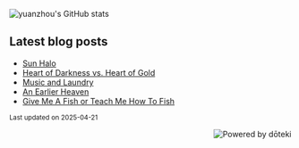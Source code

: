 <!--
**yuanzhou/yuanzhou** is a ✨ _special_ ✨ repository because its `README.md` (this file) appears on your GitHub profile.

Here are some ideas to get you started:

- 🔭 I’m currently working on ...
- 🌱 I’m currently learning ...
- 👯 I’m looking to collaborate on ...
- 🤔 I’m looking for help with ...
- 💬 Ask me about ...
- 📫 How to reach me: ...
- 😄 Pronouns: ...
- ⚡ Fun fact: ...
-->

![yuanzhou's GitHub stats](https://github-readme-stats.vercel.app/api?username=yuanzhou\&rank_icon=github&include_all_commits=true&show=reviews,prs_merged)


## Latest blog posts

<!-- blog start -->
- [Sun Halo](https://tinyrumble.com/posts/2025-04-14-sun-halo/)
- [Heart of Darkness vs. Heart of Gold](https://tinyrumble.com/posts/2025-03-20-heart-of-darkness-vs-gold/)
- [Music and Laundry](https://tinyrumble.com/posts/2025-02-28-music-and-laundry/)
- [An Earlier Heaven](https://tinyrumble.com/posts/2025-02-19-an-earlier-heaven/)
- [Give Me A Fish or Teach Me How To Fish](https://tinyrumble.com/posts/2025-02-12-spontaneous-poem/)
<!-- blog end -->

<sub>Last updated on <!-- last_updated start -->2025-04-21<!-- last_updated end --></sub>

<a href="https://doteki.org"><img src="https://img.shields.io/badge/powered_by-d%C5%8Dteki-0?style=flat-square&labelColor=202b2d&color=5E936C" align="right" alt="Powered by dōteki"></a>
